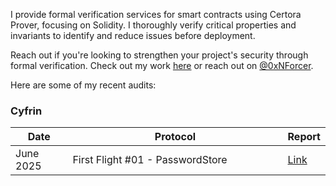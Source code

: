 I provide formal verification services for smart contracts using Certora Prover, focusing on Solidity. I thoroughly verify critical properties and invariants to identify and reduce issues before deployment.

Reach out if you're looking to strengthen your project's security through formal verification. Check out my work [here](https://github.com/0xNForcer) or reach out on [@0xNForcer](https://x.com/0xNForcer).

Here are some of my recent audits:

### Cyfrin
<table style="width: 100%; table-layout: fixed;">
  <thead>
    <tr>
      <th style="width: 20%;">Date</th>
      <th style="width: 80%;">Protocol</th>
      <th style="width: 20%;">Report</th>
    </tr>
  </thead>
  <tbody>
    <tr>
      <td>June 2025</td>
      <td>First Flight #01 - PasswordStore</td>
      <td><a href="https://github.com/0xNForcer/0xNForcer/blob/main/Reports/2025-06_Cyfrin_FF_001_PasswordStore.md" target="_blank">Link</a></td>
    </tr>
  
  </tbody>
</table>
